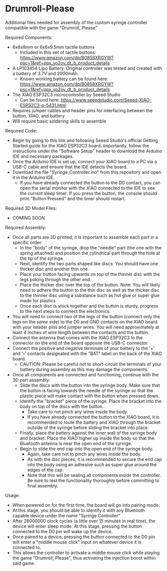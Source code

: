 # Drumroll-Please
Additional files needed for assembly of the custom syringe controller compatible with the game "Drumroll, Please"

Required Components:
  - 6x6x8mm or 6x6x9.5mm tactile buttons
  	- Included in this set of tactile buttons: https://www.amazon.com/dp/B0858XRGYW?psc=1&ref=ppx_yo2ov_dt_b_product_details
  - A LP103454 Lipo Battery. Original controller was tested and created with a battery of 3.7V and 2000mAh.
  	- Known working battery can be found here: https://www.amazon.com/dp/B0858XRGYW?psc=1&ref=ppx_yo2ov_dt_b_product_details
  - The XIAO ESP32C3 microcontroller by Seeed Studio
  	- Can be found here: https://www.seeedstudio.com/Seeed-XIAO-ESP32C3-p-5431.html
  - Requires jumper cables and header pins for interfacing between the button, XIAO, and battery
  - Will require basic soldering skills to assemble

Required Code:
  - Begin by going to this link and following Seeed Studio's official Getting Started guide for the XIAO ESP32C3 board. Importantly, follow the instructions under the "Software Setup" header to download the Arduino IDE and necessary packages.
 - Once the Arduino IDE is set up, connect your XIAO board to a PC via a USB-C cable and ensure that the IDE detects the board.
- Download the file "Syringe_Controller.ino" from this repository and open it in the Arduino IDE.
	-  If you have already connected the button to the D0 contact, you can open the serial monitor with the XIAO connected to the IDE to see the current sleep timer. If you press the button, the console should print "Button Pressed" and the timer should restart.


Required 3D Model Files:
  - COMING SOON

Required Assembly:
  - Once all parts are 3D printed, it is important to assemble each part in a specific order:
  	- In the "body" of the syringe, drop the "needle" part (the one with the spring attached) and position the cylindrical part through the hole at the tip of the syringe.
	 - Next, identify the two parts shaped like discs. You should have one thicker disc and another thin one.
	 - Place your button facing upwards on top of the thinner disc with the legs poking through the other end.
	 - Place the thicker disc over the top of the button.
	 			 Note: You will likely need to adhere the button to the thin disc as well as the thicker disc to the thinner disc using a substance such as hot glue or super glue made for plastics
	- Once each disc is stuck together and the button is sturdy, progress to the next steps to connect the electronics.
  - You will need to connect two of the legs of the button (connect only the legs on the *same* side) to the D0 and GND contacts on the XIAO board with your header pins and jumper wires. You will need approximately at least 4 Inches of wire length between the contacts and the button.
  - Connect the antenna that comes with the XIAO ESP32C3 to the connector on the end of the board opposite the USB-C connector
  - Connect the positive and negative terminals of your battery to the '+' and '-' contacts designated with the "BAT" label on the back of the XIAO board.
  	- CAUTION: Please be careful not to short-circuit the terminals of your battery during assembly as this may damage the components.
  - Once all components are connected and functioning, continue with the 3D part assembly:
  	- Slide the discs with the button into the syringe body. Make sure that the button is facing towards the needle of the syringe so that the plastic piece will make contact with the button when pressed down.
  	- Identify the "bracket" piece of the syringe. Place the bracket into the body on top of the discs with the button.
   		- Take care to not pinch any wires inside the body.
     	- If you have already connected the button to the XIAO board, it is recommended to route the battery and XIAO through the bracket outside of the syringe before sliding the bracket into place.
  	- Finally, place the battery against the inner wall of the syringe body and bracket. Place the XIAO higher up inside the body so that the Bluetooth antenna is near the open end of the syringe.
  	- Begin to slide the end cap into the open end of the syringe body.
   		- Again, take care not to pinch any wires inside the body.
     	- As with the disc pieces, it is recommended to secure the end cap into the body using an adhesive such as super glue around the edges of the cap.
      	- Note that this will be sealing all components inside the controller. Be sure to test the functionality thoroughly before committing to final assembly.

Usage:
  - When powered on for the first time, the board will go into pairing mode.
  - At this stage, you should be able to identify it with any Bluetooth capable device under the name "Syringe Controller"
  - After 28000000 clock cycles (a little over 15 minutes in real time), the device will enter sleep mode. At this stage, pressing the button connected to the D0 pin will wake up the device.
  - Once paired to a device, pressing the button connected to the D0 pin will enter a "middle mouse click" input on whatever device it is connected to.
  - This allows the controller to activate a middle mouse click while playing the game "Drumroll, Please", thus activating the injection boost within said game.
